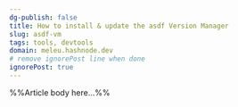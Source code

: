 ```yaml
---
dg-publish: false
title: How to install & update the asdf Version Manager
slug: asdf-vm
tags: tools, devtools
domain: meleu.hashnode.dev
# remove ignorePost line when done
ignorePost: true
---
```


%%Article body here...%%
